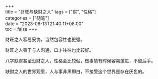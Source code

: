 +++  
title = "财旺与缺财之人"
tags = ["财", "性格"]  
categories = ["随笔"]  
date = "2023-06-13T21:40:11+08:00"  
toc = false
+++


财旺之人容易妥协，当然包容性也更强。

财旺之人善于与人沟通，口才往往也比较好。

八字缺财甚至没财之人，性格会比较倔，做事情有时候容易激进，不留后手。

缺财之人的世界观里，人与事非黑即白，不接受这个世界是存在灰色的。